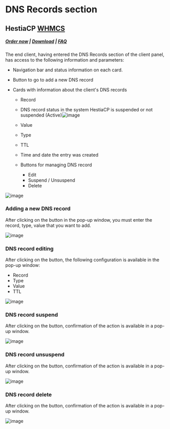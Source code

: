 # DNS Records section

## HestiaCP **[WHMCS](https://puqcloud.com/link.php?id=77)**

##### [Order now](https://puqcloud.com/index.php?rp=/store/whmcs-module-hestiacp) | [Download](https://download.puqcloud.com/WHMCS/servers/PUQ_WHMCS-HestiaCP/) | [FAQ](https://faq.puqcloud.com/) 

The end client, having entered the DNS Records section of the client panel, has access to the following information and parameters:

- Navigation bar and status information on each card.
- Button to go to add a new DNS record
- Cards with information about the client's DNS records  
    
    - Record
    - DNS record status in the system HestiaCP is suspended or not suspended (Active)![image](https://user-images.githubusercontent.com/81689153/223438296-93f95a9f-5fef-4383-8c45-d1f0c2b10ae6.png)
    - Value
    - Type
    - TTL
    - Time and date the entry was created
    - Buttons for managing DNS record  
        
        - Edit
        - Suspend / Unsuspend
        - Delete

![image](https://github.com/PUQ-sp-z-o-o/WHMCS-Module-HestiaCP/assets/81689153/f032936a-e40e-4b28-b655-f294f99d2d08)

### Adding a new DNS record

After clicking on the button in the pop-up window, you must enter the record, type, value that you want to add.

![image](https://github.com/PUQ-sp-z-o-o/WHMCS-Module-HestiaCP/assets/81689153/e3c56a9f-1534-4885-b343-d1445c370f81)

### DNS record editing

After clicking on the button, the following configuration is available in the pop-up window:

- Record
- Type
- Value
- TTL

![image](https://github.com/PUQ-sp-z-o-o/WHMCS-Module-HestiaCP/assets/81689153/559e37c2-ccf9-4d7b-84b2-a387bb9863a4)

### DNS record suspend

After clicking on the button, confirmation of the action is available in a pop-up window.

![image](https://github.com/PUQ-sp-z-o-o/WHMCS-Module-HestiaCP/assets/81689153/9363115c-b9a2-4cb2-8a4a-6efb88d202ec)

### DNS record unsuspend 

After clicking on the button, confirmation of the action is available in a pop-up window.

![image](https://github.com/PUQ-sp-z-o-o/WHMCS-Module-HestiaCP/assets/81689153/9b25d78a-ac11-47c5-bd20-2e2f3c0550af)

### DNS record delete

After clicking on the button, confirmation of the action is available in a pop-up window.

![image](https://github.com/PUQ-sp-z-o-o/WHMCS-Module-HestiaCP/assets/81689153/ad6f2282-d789-45a6-b9b6-957fce1016a9)
